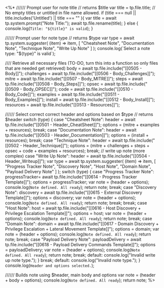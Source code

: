 <%*
////// Prompt user for note title 
// returns $title
var title = tp.file.title;
// No empty titles or untitled in file name allowed.
if (title === null || title.includes('Untitled') || title === "" ){
	var title = await tp.system.prompt("Note Title:");
	await tp.file.rename(title);
} else {
	console.log(`Title: "${title}" is valid`);
}


////// Prompt user for note type
// returns $type
var type = await tp.system.suggester( (item) => item, [
	"Cheatsheet Note",
	"Documentation Note",
	"Technique Note", 
	"Write Up Note"
] );
console.log(`Select a note type: "${type}" is valid`);


//// Retrieve all necessary files (TO-DO, turn this into a function so only files that are needed get retrieved)
body = await tp.file.include("[[0505 - Body]]");
challenges = await tp.file.include("[[0506 - Body_Challenges]]");
mitre = await tp.file.include("[[0507 - Body_MITRE]]");
steps = await tp.file.include("[[0508 - Body_Steps]]");
opsec = await tp.file.include("[[0509 - Body_OPSEC]]");
code = await tp.file.include("[[0510 - Body_Code]]");
examples = await tp.file.include("[[0511 - Body_Examples]]");
install = await tp.file.include("[[0512 - Body_Install]]");
resources = await tp.file.include("[[0513 - Resources]]");


////// Select correct correct header and options based on $type
// returns $header
switch (type) {
    case "Cheatsheet Note":
        header = await tp.file.include("[[0501 - Header_CheatSheet]]");
        options = (mitre + examples + resources);
        break;
    case "Documentation Note":
        header = await tp.file.include("[[0503 - Header_Documentation]]");
        options = (install + resources);
        break;
    case "Technique Note":
        header = await tp.file.include("[[0502 - Header_Technique]]");
        options = (mitre + challenges + steps + opsec + code + examples + resources);
        break;
    // write up note (more complex)
    case "Write Up Note":
	    header = await tp.file.include("[[0504 - Header_Writeup]]");
		var type = await tp.system.suggester( (item) => item, [
			"Progress Tracker Note",
			"Discovery Note",
			"Host Note", 
			"Domain Note",
			"Payload Delivery Note"
		] );
		switch (type) {
			case "Progress Tracker Note":
				progressTracker= await tp.file.include("[[0614 - Progress Tracker Template]]");
				options = progressTracker;
				var note = (header + options);
				console.log(`Note defined. All ready`);
				return note;
				break;
			case "Discovery Note":
				discovery = await tp.file.include("[[0615 - External Discovery Template]]");
				options = discovery;
				var note = (header + options);
				console.log(`Note defined. All ready`);
				return note;
				break;
				break;
			case "Host Note":
				host = await tp.file.include("[[0616 - Host Discovery + Privilege Escalation Template]]");
				options = host;
				var note = (header + options);
				console.log(`Note defined. All ready`);
				return note;
				break;
			case "Domain Note":
				domain = await tp.file.include("[[0617 - Domain Discovery + Privilege Escalation + Lateral Movement Template]]");
				options = domain;
				var note = (header + options);
				console.log(`Note defined. All ready`);
				return note;
				break;
			case "Payload Delivery Note":
				payloadDelivery = await tp.file.include("[[0618 - Payload Delivery Commands Template]]");
				options = payloadDelivery;
				var note = (header + options);
				console.log(`Note defined. All ready`);
				return note;
				break;
			default:
		        console.log("Invalid write up note type.");
		}
        break;
    default:
        console.log("Invalid note type.");
}
console.log(`Header and options selected.`);


////// Builds note using $header, main body and options
var note = (header + body + options);
console.log(`Note defined. All ready`);
return note;
%>

